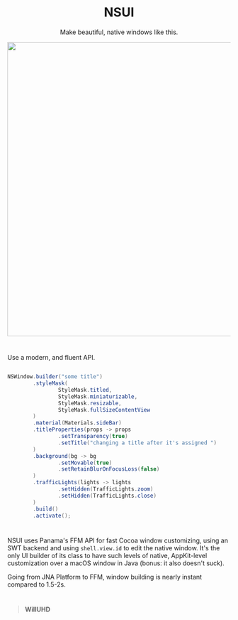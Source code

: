 <div align="center">

# NSUI

Make beautiful, native windows like this.

<img width="1161" height="662" alt="image" src="https://github.com/user-attachments/assets/a16728da-1b36-430a-bc22-fb1fe6cedfd5" />

<div align="left">

# 

Use a modern, and fluent API. 

```java

NSWindow.builder("some title")
        .styleMask(
                StyleMask.titled,
                StyleMask.miniaturizable,
                StyleMask.resizable,
                StyleMask.fullSizeContentView
        )
        .material(Materials.sideBar)
        .titleProperties(props -> props
                .setTransparency(true)
                .setTitle("changing a title after it's assigned ")
        )
        .background(bg -> bg
                .setMovable(true)
                .setRetainBlurOnFocusLoss(false)
        )
        .trafficLights(lights -> lights
                .setHidden(TrafficLights.zoom)
                .setHidden(TrafficLights.close)
        )
        .build()
        .activate();

```

# 

NSUI uses Panama's FFM API for fast Cocoa window customizing, using an SWT backend and using `shell.view.id` to edit the native window. It's the only UI builder of its class to have such levels of native, AppKit-level customization over a macOS window in Java (bonus: it also doesn't suck).

Going from JNA Platform to FFM, window building is nearly instant compared to 1.5-2s.

# 

> **WillUHD**

